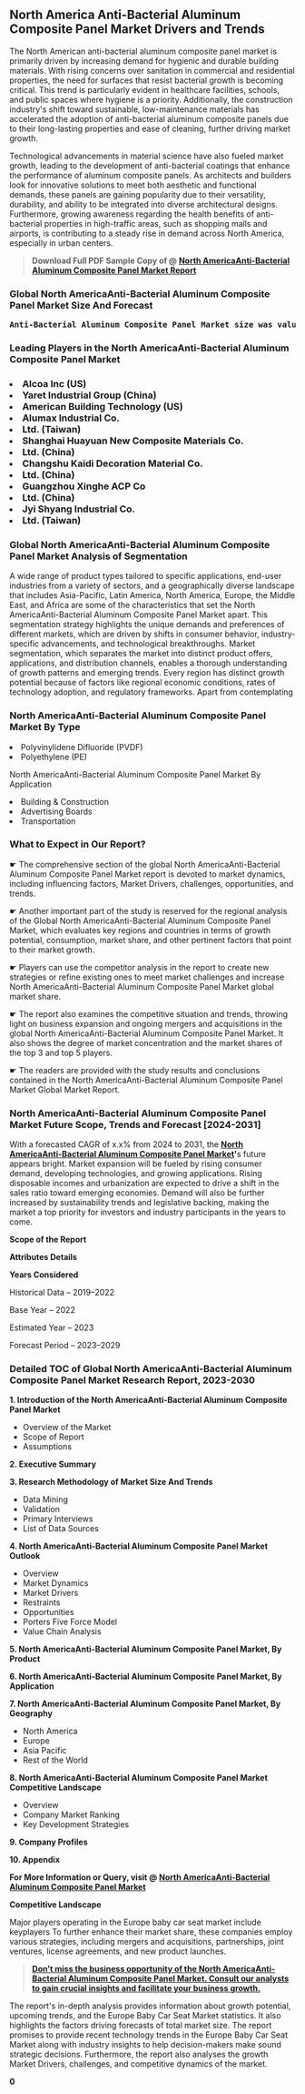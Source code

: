 <p><h2>North America Anti-Bacterial Aluminum Composite Panel Market Drivers and Trends</h2><p>The North American anti-bacterial aluminum composite panel market is primarily driven by increasing demand for hygienic and durable building materials. With rising concerns over sanitation in commercial and residential properties, the need for surfaces that resist bacterial growth is becoming critical. This trend is particularly evident in healthcare facilities, schools, and public spaces where hygiene is a priority. Additionally, the construction industry's shift toward sustainable, low-maintenance materials has accelerated the adoption of anti-bacterial aluminum composite panels due to their long-lasting properties and ease of cleaning, further driving market growth.</p><p>Technological advancements in material science have also fueled market growth, leading to the development of anti-bacterial coatings that enhance the performance of aluminum composite panels. As architects and builders look for innovative solutions to meet both aesthetic and functional demands, these panels are gaining popularity due to their versatility, durability, and ability to be integrated into diverse architectural designs. Furthermore, growing awareness regarding the health benefits of anti-bacterial properties in high-traffic areas, such as shopping malls and airports, is contributing to a steady rise in demand across North America, especially in urban centers.</p></p><blockquote id="" class=""><strong>Download Full PDF Sample Copy of @&nbsp;<a href="https://www.verifiedmarketreports.com/download-sample/?rid=638976&utm_source=GitHub-Jan&utm_medium=281" target="_blank">North AmericaAnti-Bacterial Aluminum Composite Panel Market Report</a>&nbsp;&nbsp;</strong></blockquote><h3 id="" class=""><strong>Global&nbsp;North AmericaAnti-Bacterial Aluminum Composite Panel Market Size And Forecast</strong></h3><pre class="reader-text-block__code-block"><strong>Anti-Bacterial Aluminum Composite Panel Market size was valued at USD 1.5 Billion in 2022 and is projected to reach USD 3.2 Billion by 2030, growing at a CAGR of 12.5% from 2024 to 2030.</strong></pre><h3 id="" class="">Leading Players in the&nbsp;North AmericaAnti-Bacterial Aluminum Composite Panel Market</h3><h3 class=""></Li><Li>Alcoa Inc (US)</Li><Li> Yaret Industrial Group (China)</Li><Li> American Building Technology (US)</Li><Li> Alumax Industrial Co.</Li><Li> Ltd. (Taiwan)</Li><Li> Shanghai Huayuan New Composite Materials Co.</Li><Li> Ltd. (China)</Li><Li> Changshu Kaidi Decoration Material Co.</Li><Li> Ltd. (China)</Li><Li> Guangzhou Xinghe ACP Co</Li><Li> Ltd. (China)</Li><Li> Jyi Shyang Industrial Co.</Li><Li> Ltd. (Taiwan)</h3><h3 id="" class="">Global&nbsp;North AmericaAnti-Bacterial Aluminum Composite Panel Market Analysis of Segmentation</h3><p id="" class="">A wide range of product types tailored to specific applications, end-user industries from a variety of sectors, and a geographically diverse landscape that includes Asia-Pacific, Latin America, North America, Europe, the Middle East, and Africa are some of the characteristics that set the North AmericaAnti-Bacterial Aluminum Composite Panel Market apart. This segmentation strategy highlights the unique demands and preferences of different markets, which are driven by shifts in consumer behavior, industry-specific advancements, and technological breakthroughs. Market segmentation, which separates the market into distinct product offers, applications, and distribution channels, enables a thorough understanding of growth patterns and emerging trends. Every region has distinct growth potential because of factors like regional economic conditions, rates of technology adoption, and regulatory frameworks. Apart from contemplating</p><h3 id="" class="">North AmericaAnti-Bacterial Aluminum Composite Panel Market&nbsp;By Type</h3><p></Li><Li>Polyvinylidene Difluoride (PVDF)</Li><Li> Polyethylene (PE)</p><div class="" data-test-id=""><p>North AmericaAnti-Bacterial Aluminum Composite Panel Market&nbsp;By Application</p></div><p class=""></Li><Li>Building & Construction</Li><Li> Advertising Boards</Li><Li> Transportation</p><div class="" data-test-id=""><h3><span class="">What to Expect in Our Report?</span></h3></div><div class="" data-test-id=""><p><span class="">☛ The comprehensive section of the global North AmericaAnti-Bacterial Aluminum Composite Panel Market report is devoted to market dynamics, including influencing factors, Market Drivers, challenges, opportunities, and trends.</span></p></div><div class="" data-test-id=""><p><span class="">☛ Another important part of the study is reserved for the regional analysis of the Global North AmericaAnti-Bacterial Aluminum Composite Panel Market, which evaluates key regions and countries in terms of growth potential, consumption, market share, and other pertinent factors that point to their market growth.</span></p></div><div class="" data-test-id=""><p><span class="">☛ Players can use the competitor analysis in the report to create new strategies or refine existing ones to meet market challenges and increase North AmericaAnti-Bacterial Aluminum Composite Panel Market global market share.</span></p></div><div class="" data-test-id=""><p><span class="">☛ The report also examines the competitive situation and trends, throwing light on business expansion and ongoing mergers and acquisitions in the global North AmericaAnti-Bacterial Aluminum Composite Panel Market. It also shows the degree of market concentration and the market shares of the top 3 and top 5 players.</span></p></div><div class="" data-test-id=""><p><span class="">☛ The readers are provided with the study results and conclusions contained in the North AmericaAnti-Bacterial Aluminum Composite Panel Market Global Market Report.</span></p></div><div class="" data-test-id=""><h3><span class="">North AmericaAnti-Bacterial Aluminum Composite Panel Market Future Scope, Trends and Forecast [2024-2031]</span></h3></div><div class="" data-test-id=""><p><span class="">With a forecasted CAGR of x.x% from 2024 to 2031, the <strong><a href="https://www.verifiedmarketreports.com/download-sample/?rid=638976&utm_source=GitHub-Jan&utm_medium=281" target="_blank">North AmericaAnti-Bacterial Aluminum Composite Panel Market</a>'</strong>s future appears bright. Market expansion will be fueled by rising consumer demand, developing technologies, and growing applications. Rising disposable incomes and urbanization are expected to drive a shift in the sales ratio toward emerging economies. Demand will also be further increased by sustainability trends and legislative backing, making the market a top priority for investors and industry participants in the years to come.</span></p><p id="ember66" class="ember-view reader-text-block__paragraph"><strong>Scope of the Report</strong></p><p id="ember67" class="ember-view reader-text-block__paragraph"><strong>Attributes Details</strong></p><p id="ember68" class="ember-view reader-text-block__paragraph"><strong>Years Considered</strong></p><p id="ember69" class="ember-view reader-text-block__paragraph">Historical Data &ndash; 2019&ndash;2022</p><p id="ember70" class="ember-view reader-text-block__paragraph">Base Year &ndash; 2022</p><p id="ember71" class="ember-view reader-text-block__paragraph">Estimated Year &ndash; 2023</p><p id="ember72" class="ember-view reader-text-block__paragraph">Forecast Period &ndash; 2023&ndash;2029</p></div><h3 id="" class="">Detailed TOC of Global North AmericaAnti-Bacterial Aluminum Composite Panel Market Research Report, 2023-2030</h3><p id="" class=""><strong>1. Introduction of the North AmericaAnti-Bacterial Aluminum Composite Panel Market</strong></p><ul><li>Overview of the Market</li><li>Scope of Report</li><li>Assumptions</li></ul><p id="" class=""><strong>2. Executive Summary</strong></p><p id="" class=""><strong>3. Research Methodology of Market Size And Trends</strong></p><ul><li>Data Mining</li><li>Validation</li><li>Primary Interviews</li><li>List of Data Sources</li></ul><p id="" class=""><strong>4. North AmericaAnti-Bacterial Aluminum Composite Panel Market Outlook</strong></p><ul><li>Overview</li><li>Market Dynamics</li><li>Market Drivers</li><li>Restraints</li><li>Opportunities</li><li>Porters Five Force Model</li><li>Value Chain Analysis</li></ul><p id="" class=""><strong>5. North AmericaAnti-Bacterial Aluminum Composite Panel Market, By Product</strong></p><p id="" class=""><strong>6. North AmericaAnti-Bacterial Aluminum Composite Panel Market, By Application</strong></p><p id="" class=""><strong>7. North AmericaAnti-Bacterial Aluminum Composite Panel Market, By Geography</strong></p><ul><li>North America</li><li>Europe</li><li>Asia Pacific</li><li>Rest of the World</li></ul><p id="" class=""><strong>8. North AmericaAnti-Bacterial Aluminum Composite Panel Market Competitive Landscape</strong></p><ul><li>Overview</li><li>Company Market Ranking</li><li>Key Development Strategies</li></ul><p id="" class=""><strong>9. Company Profiles</strong></p><p id="" class=""><strong>10. Appendix</strong></p><p><strong>For More Information or Query, visit&nbsp;@ <a href="https://www.verifiedmarketreports.com/product/anti-bacterial-aluminum-composite-panel-market/" target="_blank">North AmericaAnti-Bacterial Aluminum Composite Panel Market</a></strong></p><p id="ember61" class="ember-view reader-text-block__paragraph"><strong>Competitive Landscape</strong></p><p id="ember62" class="ember-view reader-text-block__paragraph">Major players operating in the Europe baby car seat market include keyplayers To further enhance their market share, these companies employ various strategies, including mergers and acquisitions, partnerships, joint ventures, license agreements, and new product launches.</p><blockquote id="ember63" class="ember-view reader-text-block__blockquote"><strong><a href="https://www.verifiedmarketreports.com/download-sample/?rid=638976&utm_source=GitHub-Jan&utm_medium=281" target="_blank">Don&rsquo;t miss the business opportunity of the North AmericaAnti-Bacterial Aluminum Composite Panel Market. Consult our analysts to gain crucial insights and facilitate your business growth.</a></strong></blockquote><p id="ember64" class="ember-view reader-text-block__paragraph">The report's in-depth analysis provides information about growth potential, upcoming trends, and the Europe Baby Car Seat Market statistics. It also highlights the factors driving forecasts of total market size. The report promises to provide recent technology trends in the Europe Baby Car Seat Market along with industry insights to help decision-makers make sound strategic decisions. Furthermore, the report also analyses the growth Market Drivers, challenges, and competitive dynamics of the market.</p><p class="ember-view reader-text-block__paragraph"><strong>0</strong></p>
